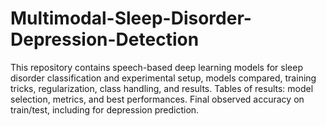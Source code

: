 # Multimodal-Sleep-Disorder-Depression-Detection
This repository contains speech-based deep learning models for sleep disorder classification and experimental setup, models compared, training tricks, regularization, class handling, and results.  Tables of results: model selection, metrics, and best performances. Final observed accuracy on train/test, including for depression prediction.
